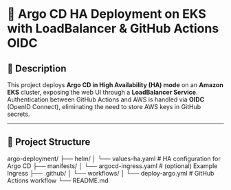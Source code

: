 # 🚀 Argo CD HA Deployment on EKS with LoadBalancer & GitHub Actions OIDC

## 📌 Description

This project deploys **Argo CD in High Availability (HA) mode** on an **Amazon EKS** cluster, exposing the web UI through a **LoadBalancer Service**.
Authentication between GitHub Actions and AWS is handled via **OIDC** (OpenID Connect), eliminating the need to store AWS keys in GitHub secrets.

---

## 📂 Project Structure

argo-deployment/
├── helm/
│   └── values-ha.yaml # HA configuration for Argo CD
├── manifests/
│   └── argocd-ingress.yaml # (optional) Example Ingress
├── .github/
│   └── workflows/
│       └── deploy-argo.yml # GitHub Actions workflow
└── README.md

